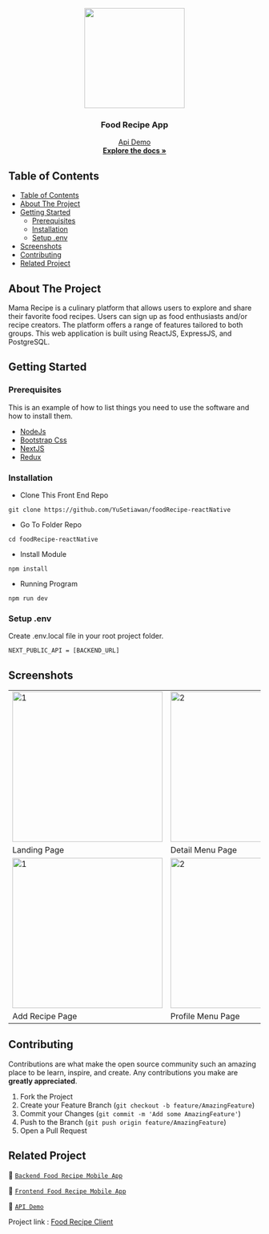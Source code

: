 <p align="center">
<div align="center">
  <img src="https://cdn.discordapp.com/attachments/1103167854657929345/1149392352457269298/removebg-preview.png" widht="200" height="200" />
</div>
  <h3 align="center">Food Recipe App</h3>
  <p align="center">
    <a href="https://food-recipe-server-six.vercel.app/">Api Demo</a>
    <br/>
    <a href="https://github.com/YuSetiawan/foodRecipe-reactNative"><strong>Explore the docs »</strong></a>
  </p>
</p>

<!-- TABLE OF CONTENTS -->

## Table of Contents

- [Table of Contents](#table-of-contents)
- [About The Project](#about-the-project)
- [Getting Started](#getting-started)
  - [Prerequisites](#prerequisites)
  - [Installation](#installation)
  - [Setup .env](#setup-env)
- [Screenshots](#screenshots)
- [Contributing](#contributing)
- [Related Project](#related-project)

<!-- ABOUT THE PROJECT -->

## About The Project

Mama Recipe is a culinary platform that allows users to explore and share their favorite food recipes. 
Users can sign up as food enthusiasts and/or recipe creators. 
The platform offers a range of features tailored to both groups. This web application is built using ReactJS, ExpressJS, and PostgreSQL.

<!-- GETTING STARTED -->

## Getting Started

### Prerequisites

This is an example of how to list things you need to use the software and how to install them.

- [NodeJs](https://nodejs.org/en/download/)
- [Bootstrap Css](https://getbootstrap.com/)
- [NextJS](https://nextjs.org/)
- [Redux](https://redux.js.org/)

### Installation

- Clone This Front End Repo

```
git clone https://github.com/YuSetiawan/foodRecipe-reactNative
```

- Go To Folder Repo

```
cd foodRecipe-reactNative
```

- Install Module

```
npm install
```

- Running Program

```
npm run dev
```

### Setup .env

Create .env.local file in your root project folder.

```
NEXT_PUBLIC_API = [BACKEND_URL]
```

<!-- ROADMAP -->

## Screenshots

<table>
 <tr>
    <td><img width="300px" src="https://media.discordapp.net/attachments/1066029493287919706/1153745178327257149/image-removebg-preview_4.png?width=307&height=661"  border="0" border="0" alt="1" /></td>
    <td> <img width="300px" src="https://media.discordapp.net/attachments/1066029493287919706/1153745178054639626/image-removebg-preview_3.png?width=307&height=662" \ border="0"  border="0"  border="0"  alt="2" /></td>
    <td> <img width="300px" src="https://media.discordapp.net/attachments/1066029493287919706/1153745179484897351/image-removebg-preview_8.png?width=310&height=662" \ border="0"  border="0"  border="0"  alt="3" /></td>
  </tr>
   <tr>
    <td>Landing Page</td>
    <td>Detail Menu Page</td>
    <td>Search Menu Page</td>
  </tr>

 <tr>
    <td><img width="300px" src="https://media.discordapp.net/attachments/1066029493287919706/1153745178566344775/image-removebg-preview_5.png?width=305&height=662"  border="0" border="0" alt="1" /></td>
    <td> <img width="300px" src="https://media.discordapp.net/attachments/1066029493287919706/1153745177706508378/image-removebg-preview_2.png?width=307&height=662" \ border="0"  border="0"  border="0"  alt="2" /></td>
    <td> <img width="300px" src="https://media.discordapp.net/attachments/1066029493287919706/1153745178914467920/image-removebg-preview_6.png?width=307&height=662" \ border="0"  border="0"  border="0"  alt="3" /></td>
  </tr>
   <tr>
    <td>Add Recipe Page</td>
    <td>Profile Menu Page</td>
    <td>My Recipe Page</td>
  </tr>
</table>
<!-- CONTRIBUTING -->

## Contributing

Contributions are what make the open source community such an amazing place to be learn, inspire, and create. Any contributions you make are **greatly appreciated**.

1. Fork the Project
2. Create your Feature Branch (`git checkout -b feature/AmazingFeature`)
3. Commit your Changes (`git commit -m 'Add some AmazingFeature'`)
4. Push to the Branch (`git push origin feature/AmazingFeature`)
5. Open a Pull Request

## Related Project

:rocket: [`Backend Food Recipe Mobile App`](https://github.com/YuSetiawan/foodRecipe-server)

:rocket: [`Frontend Food Recipe Mobile App`](https://github.com/YuSetiawan/foodRecipe-reactNative)

:rocket: [`API Demo`](https://food-recipe-server-six.vercel.app/)

Project link : [Food Recipe Client](https://github.com/YuSetiawan/foodRecipe-reactNative)
